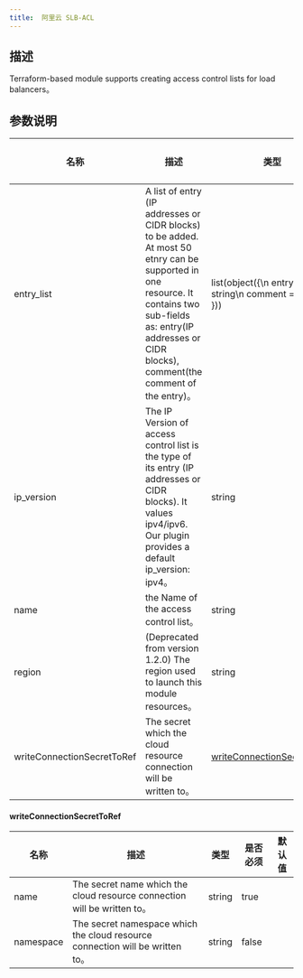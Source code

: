 ```yaml
---
title:  阿里云 SLB-ACL
---
```


## 描述

Terraform-based module supports creating access control lists for load balancers。

## 参数说明


 名称 | 描述 | 类型 | 是否必须 | 默认值 
 ------------ | ------------- | ------------- | ------------- | ------------- 
 entry_list | A list of entry (IP addresses or CIDR blocks) to be added. At most 50 etnry can be supported in one resource. It contains two sub-fields as: entry(IP addresses or CIDR blocks), comment(the comment of the entry)。 | list(object({\n    entry   = string\n    comment = string\n  })) | true |  
 ip_version | The IP Version of access control list is the type of its entry (IP addresses or CIDR blocks). It values ipv4/ipv6. Our plugin provides a default ip_version: ipv4。 | string | false |  
 name | the Name of the access control list。 | string | false |  
 region | (Deprecated from version 1.2.0) The region used to launch this module resources。 | string | false |  
 writeConnectionSecretToRef | The secret which the cloud resource connection will be written to。 | [writeConnectionSecretToRef](#writeConnectionSecretToRef) | false |  


#### writeConnectionSecretToRef

 名称 | 描述 | 类型 | 是否必须 | 默认值 
 ------------ | ------------- | ------------- | ------------- | ------------- 
 name | The secret name which the cloud resource connection will be written to。 | string | true |  
 namespace | The secret namespace which the cloud resource connection will be written to。 | string | false |  
